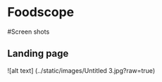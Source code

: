 # Foodscope

#Screen shots
<h2>Landing page</h2>
![alt text] (../static/images/Untitled 3.jpg?raw=true)


